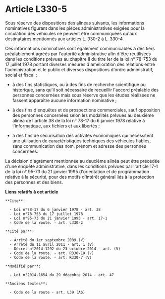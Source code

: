 # Article L330-5

Sous réserve des dispositions des alinéas suivants, les informations nominatives figurant dans les pièces administratives
exigées pour la circulation des véhicules ne peuvent être communiquées qu'aux destinataires mentionnés aux articles L. 330-2
à L. 330-4. 

Ces informations nominatives sont également communicables à des tiers préalablement agréés par l'autorité administrative afin
d'être réutilisées dans les conditions prévues au chapitre II du titre Ier de la loi n° 78-753 du 17 juillet 1978 portant
diverses mesures d'amélioration des relations entre l'administration et le public et diverses dispositions d'ordre
administratif, social et fiscal :

- à des fins statistiques, ou à des fins de recherche scientifique ou historique, sans qu'il soit nécessaire de recueillir
l'accord préalable des personnes concernées mais sous réserve que les études réalisées ne fassent apparaître aucune
information nominative ;

- à des fins d'enquêtes et de prospections commerciales, sauf opposition des personnes concernées selon les modalités prévues
au deuxième alinéa de l'article 38 de la loi n° 78-17 du 6 janvier 1978 relative à l'informatique, aux fichiers et aux
libertés ;

- à des fins de sécurisation des activités économiques qui nécessitent une utilisation de caractéristiques techniques des
véhicules fiables, sans communication des nom, prénom et adresse des personnes concernées. 

La décision d'agrément mentionnée au deuxième alinéa peut être précédée d'une enquête administrative, dans les conditions
prévues par l'article 17-1 de la loi n° 95-73 du 21 janvier 1995 d'orientation et de programmation relative à la sécurité,
pour des motifs d'intérêt général liés à la protection des personnes et des biens.

**Liens relatifs à cet article**

	**Cite**:

	  - Loi n°78-17 du 6 janvier 1978 - art. 38
	  - Loi n°78-753 du 17 juillet 1978
	  - Loi n°95-73 du 21 janvier 1995 - art. 17-1
	  - Code de la route. - art. L330-2

	**Cité par**:

	  - Arrêté du 1er septembre 2009 (V)
	  - Arrêté du 11 avril 2011 - art. 1 (V)
	  - Décret n°2014-1292 du 23 octobre 2014 - art. (V)
	  - Code de la route. - art. R330-10 (V)
	  - Code de la route. - art. R330-7 (V)

	**Modifié par**:

	  - Loi n°2014-1654 du 29 décembre 2014 - art. 47

	**Anciens textes**:

	  - Code de la route - art. L39 (Ab)
